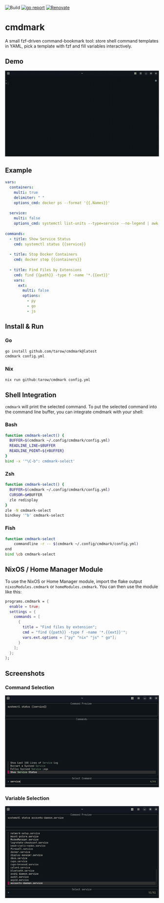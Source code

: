 ![Build](https://github.com/tarow/cmdmark/actions/workflows/ci.yaml/badge.svg)
[![go report](https://goreportcard.com/badge/github.com/Tarow/cmdmark)](https://goreportcard.com/report/github.com/Tarow/cmdmark)
[![Renovate](https://img.shields.io/badge/renovate-enabled-brightgreen.svg)](https://renovatebot.com)

# cmdmark

A small fzf-driven command-bookmark tool: store shell command templates in YAML, pick a template with fzf and fill variables interactively.

## Demo

<img src="doc/demo.gif">

## Example

```yaml
vars:
  containers:
    multi: true
    delimiter: " "
    options_cmd: docker ps --format '{{.Names}}'

  service:
    multi: false
    options_cmd: systemctl list-units --type=service --no-legend | awk '{print $1}';

commands:
  - title: Show Service Status
    cmd: systemctl status {{service}}

  - title: Stop Docker Containers
    cmd: docker stop {{containers}}

  - title: Find Files by Extensions
    cmd: find {{path}} -type f -name '*.{{ext}}'
    vars:
      ext:
        multi: false
        options:
          - py
          - go
          - js
```

## Install & Run

### Go

```bash
go install github.com/tarow/cmdmark@latest
cmdmark config.yml
```

### Nix

```bash
nix run github:tarow/cmdmark config.yml

```

## Shell Integration

`cmdmark` will print the selected command.
To put the selected command into the command line buffer, you can integrate cmdmark with your shell:

### Bash

```sh
function cmdmark-select() {
  BUFFER=$(cmdmark ~/.config/cmdmark/config.yml)
  READLINE_LINE=$BUFFER
  READLINE_POINT=${#BUFFER}
}
bind -x '"\C-b": cmdmark-select'
```

### Zsh

```sh
function cmdmark-select() {
  BUFFER=$(cmdmark ~/.config/cmdmark/config.yml)
  CURSOR=$#BUFFER
  zle redisplay
}
zle -N cmdmark-select
bindkey '^b' cmdmark-select
```

### Fish

```sh
function cmdmark-select
    commandline -r -- $(cmdmark ~/.config/cmdmark/config.yml)
end
bind \cb cmdmark-select
```

## NixOS / Home Manager Module

To use the NixOS or Home Manager module, import the flake output `nixosModules.cmdmark` or `homeModules.cmdmark`.
You can then use the module like this:

```nix
programs.cmdmark = {
  enable = true;
  settings = {
    commands = [
      {
        title = "Find files by extension";
        cmd = "find {{path}} -type f -name '*.{{ext}}'";
        vars.ext.options = ["py" "nix" "js" " go"];
      }
    ];
  };
};
```

## Screenshots

### Command Selection

<img src="doc/command-selection.png" >

### Variable Selection

<img src="doc/variable-selection.png" >
